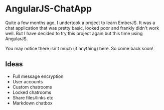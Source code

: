 AngularJS-ChatApp
=================

Quite a few months ago, I undertook a project to learn EmberJS. It was a chat application that was pretty basic, looked poor and frankly didn't work well. But I have decided to try this project again but this time using AngularJS.

You may notice there isn't much (if anything) here. So come back soon!

Ideas
----------------
* Full message encryption
* User accounts
* Custom chatrooms
* Locked chatrooms
* Share files/links etc
* Markdown chatbox
